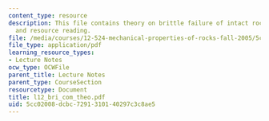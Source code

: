 ```yaml
---
content_type: resource
description: This file contains theory on brittle failure of intact rock with assigned
  and resource reading.
file: /media/courses/12-524-mechanical-properties-of-rocks-fall-2005/5cc02008dcbc7291310140297c3c8ae5_l12_bri_com_theo.pdf
file_type: application/pdf
learning_resource_types:
- Lecture Notes
ocw_type: OCWFile
parent_title: Lecture Notes
parent_type: CourseSection
resourcetype: Document
title: l12_bri_com_theo.pdf
uid: 5cc02008-dcbc-7291-3101-40297c3c8ae5
---
```

